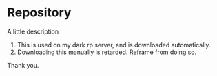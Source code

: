 Repository
==========

A little description
1. This is used on my dark rp server, and is downloaded automatically.
2. Downloading this manually is retarded. Reframe from doing so.

Thank you.
